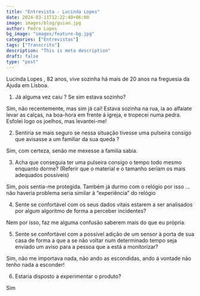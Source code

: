 ```yaml
---
title: "Entrevista - Lucinda Lopes"
date: 2024-03-11T12:22:40+06:00
image: images/blog/guiao.jpg
author: Pedro Lopes
bg_image: "images/feature-bg.jpg"
categories: ["Entrevistas"]
tags: ["Transcrito"]
description: "This is meta description"
draft: false
type: "post"
---
```

Lucinda Lopes , 82 anos, vive sozinha há mais de 20 anos na freguesia da Ajuda em Lisboa.

1. Já alguma vez caiu ? Se sim estava sozinho?

Sim, não recentemente, mas sim já cai! Estava sozinha na rua, ia ao alfaiate levar as calças, na boa-hora em frente á igreja, e tropecei numa pedra. Esfolei logo os joelhos, mas levantei-me!

2. ⁠Sentiria se mais seguro se nessa situação tivesse uma pulseira consigo que 
avisasse a um familiar da sua queda ?

Sim, com certeza, senão me mexesse a familia sabia.

3. Acha que conseguia ter uma pulseira consigo o tempo todo mesmo enquanto dorme? (Referir que o material e o tamanho seriam os mais adequados possíveis)

Sim, pois sentia-me protegida. Também já durmo com o relógio por isso … não haveria problema seria similar à “experiência” do relógio

4. ⁠Sente se confortável com os seus dados vitais estarem a ser analisados por algum algoritmo de forma a perceber incidentes?

Nem por isso, faz me alguma confusão saberem mais do que eu própria.

5. ⁠Sente se confortável com a possível adição de um sensor à porta de sua casa de forma a que a se não voltar num determinado tempo seja enviado um aviso para a pessoa que a está a monitorizar?

Sim, não me importava nada, não ando as escondidas, ando á vontade não tenho nada a esconder!

6. ⁠Estaria disposto a experimentar o produto? 

Sim